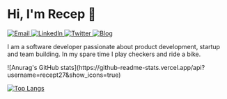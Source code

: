 # Hi, I'm Recep 👋
<a target="_blank" href="mailto:receptas.media@gmail.com" target="_blank">
<img alt="Email" src="https://img.shields.io/badge/Email-0078D4.svg?&style=for-the-badge&logo=Microsoft-Outlook&logoColor=white" />
</a>
<a target="_blank" href="https://www.linkedin.com/in/tas-recep/" target="_blank">
<img alt="LinkedIn" src="https://img.shields.io/badge/LinkedIn-0077B5.svg?&style=for-the-badge&logo=linkedin&logoColor=white" />
</a>
<a target="_blank" href="https://twitter.com/1Receptas" target="_blank">
<img alt="Twitter" src="https://img.shields.io/badge/@1Receptas-1DA1F2.svg?&style=for-the-badge&logo=twitter&logoColor=white" />
</a>
<a target="_blank" href="https://birgad.com/" target="_blank">
<img alt="Blog" src="https://img.shields.io/badge/Blog-FD8308.svg?&style=for-the-badge&logo=micro.blog&logoColor=white" />
</a>

<p>
   I am a software developer passionate about product development, startup and team building. In my spare time I play checkers and ride a bike. 
</p>

  <table width="100%">
   <tr> 
![Anurag's GitHub stats](https://github-readme-stats.vercel.app/api?username=recept27&show_icons=true)
   
[![Top Langs](https://github-readme-stats.vercel.app/api/top-langs/?username=recept27&layout=compact)](https://github.com/recept27/recept27)

   </tr>

 <table>
  
  



